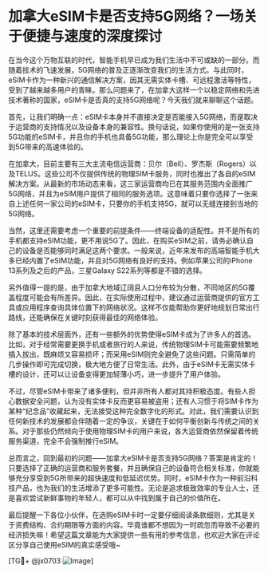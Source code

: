 # 加拿大eSIM卡是否支持5G网络？一场关于便捷与速度的深度探讨

在当今这个万物互联的时代，智能手机早已成为我们生活中不可或缺的一部分。而随着技术的飞速发展，5G网络的普及正逐渐改变我们的生活方式。与此同时，eSIM卡作为一种新兴的通信解决方案，因其无需实体卡槽、可远程激活等特性，受到了越来越多用户的青睐。那么问题来了，在加拿大这样一个以稳定网络和先进技术著称的国家，eSIM卡是否真的支持5G网络呢？今天我们就来聊聊这个话题。

首先，让我们明确一点：eSIM卡本身并不直接决定是否能接入5G网络，而是取决于运营商的支持情况以及设备本身的兼容性。换句话说，如果你使用的是一张支持5G功能的eSIM卡，并且你的手机也具备5G功能，那么理论上你是完全可以享受到5G带来的高速体验的。

在加拿大，目前主要有三大主流电信运营商：贝尔（Bell）、罗杰斯（Rogers）以及TELUS。这些公司不仅提供传统的物理SIM卡服务，同时也推出了各自的eSIM解决方案。从最新的市场动态来看，这三家运营商均已在其服务范围内全面推广5G网络，并且为eSIM用户提供了相同的服务选项。这意味着只要你选择了一张来自上述任何一家公司的eSIM卡，只要你的手机支持5G，就可以无缝连接到当地的5G网络。

当然，这里还需要考虑一个重要的前提条件——终端设备的适配性。并不是所有的手机都支持eSIM功能，更不用说5G了。因此，在购买eSIM之前，请务必确认自己的设备是否能够同时满足这两个要求。一般来说，近年来发布的高端智能手机大多已经内置了eSIM功能，并且对5G网络有良好的支持。例如苹果公司的iPhone 13系列及之后的产品，三星Galaxy S22系列等都是不错的选择。

另外值得一提的是，由于加拿大地域辽阔且人口分布较为分散，不同地区的5G覆盖程度可能会有所差异。因此，在实际使用过程中，建议通过运营商提供的官方工具或应用程序查询具体位置下的网络状况。这样不仅能帮助你更好地规划日常出行路线，还能确保在关键时刻获得最佳的网络体验。

除了基本的技术层面外，还有一些额外的优势使得eSIM卡成为了许多人的首选。比如，对于经常需要更换手机或者旅行的人来说，传统物理SIM卡可能需要频繁地插入拔出，既麻烦又容易损坏；而采用eSIM则完全避免了这些问题。只需简单的几步操作即可完成切换，极大地方便了日常生活。此外，由于eSIM卡无需实体卡槽的设计，还可以让设备变得更加轻薄小巧，进一步提升了用户体验。

不过，尽管eSIM卡带来了诸多便利，但并非所有人都对其持积极态度。有些人担心数据安全问题，认为没有实体卡反而更容易被盗用；还有人习惯于将SIM卡作为某种“纪念品”收藏起来，无法接受这种完全数字化的形式。对此，我们需要认识到任何新技术的发展都会伴随着一定的争议，关键在于如何平衡创新与传统之间的关系。对于那些仍然倾向于使用物理SIM卡的用户来说，各大运营商依然保留着传统服务渠道，完全不会强制推行eSIM。

总而言之，回到最初的问题——加拿大eSIM卡是否支持5G网络？答案是肯定的！只要选择了正确的运营商和服务套餐，并且确保自己的设备符合相关标准，你就能够充分享受到5G所带来的超快速度和低延迟优势。同时，eSIM卡作为一种前沿科技产品，也为我们的生活增添了更多可能性。无论是追求极致效率的专业人士，还是喜欢尝试新鲜事物的年轻人，都可以从中找到属于自己的价值所在。

最后提醒一下各位小伙伴，在选购eSIM卡时一定要仔细阅读条款细则，尤其是关于资费结构、合约期限等方面的内容。毕竟谁都不想因为一时疏忽而导致不必要的经济损失嘛！希望这篇文章能为大家提供一些有用的参考信息，也欢迎大家在评论区分享自己使用eSIM的真实感受哦~

[TG💪+ @jx0703 ![Image](https://github.com/user-attachments/assets/dbca1d08-cadb-493c-b0ec-ad6f7a83f270)]